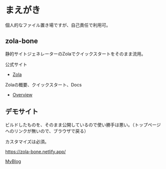# まえがき

個人的なファイル置き場ですが、自己責任で利用可。



## zola-bone

静的サイトジェネレーターのZolaでクイックスタートをそのまま流用。

公式サイト

- [Zola](https://www.getzola.org/)

Zolaの概要、クイックスタート、Docs

- [Overview](https://www.getzola.org/documentation/getting-started/overview/)



## デモサイト

ビルドしたものを、そのまま公開しているので使い勝手は悪い。（トップページへのリンクが無いので、ブラウザで戻る）

カスタマイズは必須。

https://zola-bone.netlify.app/

[MyBlog](https://zola-bone.netlify.app/)

